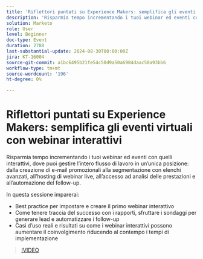 ```yaml
---
title: 'Riflettori puntati su Experience Makers: semplifica gli eventi virtuali con webinar interattivi'
description: 'Risparmia tempo incrementando i tuoi webinar ed eventi con quelli interattivi, dove puoi gestire l’intero flusso di lavoro in un’unica posizione: dalla creazione di e-mail promozionali alla segmentazione con elenchi avanzati, all’hosting di webinar live, all’accesso ad analisi delle prestazioni e all’automazione del follow-up. In questa sessione imparerai le best practice per impostare e creare il tuo primo webinar interattivo   Come tenere traccia del successo con i rapporti, sfruttare i sondaggi per generare lead e automatizzare i follow-up   Casi d’uso reali e risultati su come i webinar interattivi possono aumentare il coinvolgimento riducendo al contempo i tempi di implementazione'
solution: Marketo
role: User
level: Beginner
doc-type: Event
duration: 2788
last-substantial-update: 2024-08-30T00:00:00Z
jira: KT-16004
source-git-commit: a1bc6495b21fe54c50d9a50a6904daac50a93bb6
workflow-type: tm+mt
source-wordcount: '196'
ht-degree: 0%

---
```



# Riflettori puntati su Experience Makers: semplifica gli eventi virtuali con webinar interattivi

Risparmia tempo incrementando i tuoi webinar ed eventi con quelli interattivi, dove puoi gestire l’intero flusso di lavoro in un’unica posizione: dalla creazione di e-mail promozionali alla segmentazione con elenchi avanzati, all’hosting di webinar live, all’accesso ad analisi delle prestazioni e all’automazione del follow-up.

In questa sessione imparerai:

* Best practice per impostare e creare il primo webinar interattivo
* Come tenere traccia del successo con i rapporti, sfruttare i sondaggi per generare lead e automatizzare i follow-up
* Casi d’uso reali e risultati su come i webinar interattivi possono aumentare il coinvolgimento riducendo al contempo i tempi di implementazione

>[!VIDEO](https://video.tv.adobe.com/v/3432947/?learn=on)
